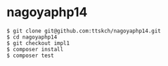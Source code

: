 # nagoyaphp14

```
$ git clone git@github.com:ttskch/nagoyaphp14.git
$ cd nagoyaphp14
$ git checkout impl1
$ composer install
$ composer test
```
